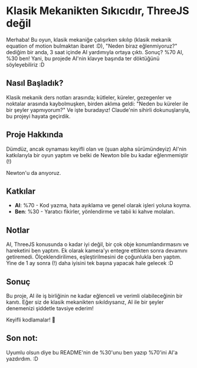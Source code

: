 # Klasik Mekanikten Sıkıcıdır, ThreeJS değil

Merhaba! Bu oyun, klasik mekaniğe çalışırken sıkılıp (klasik mekanik equation of motion bulmaktan ibaret :D), "Neden biraz eğlenmiyoruz?" dediğim bir anda, 3 saat içinde AI yardımıyla ortaya çıktı. Sonuç? %70 AI, %30 ben! Yani, bu projede AI'nin klavye başında ter döktüğünü söyleyebiliriz :D

## Nasıl Başladık?

Klasik mekanik ders notları arasında; kütleler, küreler, gezegenler ve noktalar arasında kaybolmuşken, birden aklıma geldi: "Neden bu küreler ile bir şeyler yapmıyorum?" Ve işte buradayız! Claude'nin sihirli dokunuşlarıyla, bu projeyi hayata geçirdik.

## Proje Hakkında

Dümdüz, ancak oynaması keyifli olan ve (şuan alpha sürümündeyiz) AI'nin katkılarıyla bir oyun yaptım ve belki de Newton bile bu kadar eğlenmemiştir (!)

Newton'u da anıyoruz.

## Katkılar

- **AI**: %70 - Kod yazma, hata ayıklama ve genel olarak işleri yoluna koyma.
- **Ben**: %30 - Yaratıcı fikirler, yönlendirme ve tabii ki kahve molaları.

## Notlar

AI, ThreeJS konusunda o kadar iyi değil, bir çok obje konumlandırmasını ve hareketini ben yaptım. Ek olarak kamera'yı entegre ettikten sonra devamını getiremedi. Ölçeklendirilimes, eşleştirilmesini de çoğunlukla ben yaptım. Yine de 1 ay sonra (!) daha iyisini tek başına yapacak hale gelecek :D

## Sonuç

Bu proje, AI ile iş birliğinin ne kadar eğlenceli ve verimli olabileceğinin bir kanıtı. Eğer siz de klasik mekanikten sıkıldıysanız, AI ile bir şeyler denemenizi şiddetle tavsiye ederim!

Keyifli kodlamalar! 🚀


## Son not:

Uyumlu olsun diye bu README'nin de %30'unu ben yazıp %70'ini AI'a yazdırdım. :D
